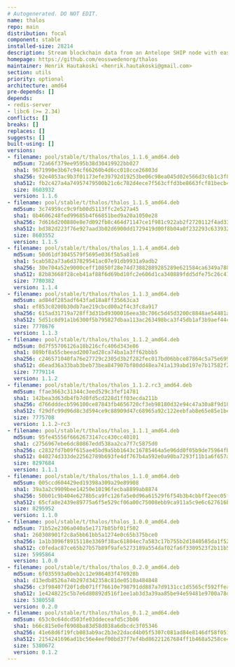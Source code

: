 ```yaml
---
# Autogenerated. DO NOT EDIT.
name: thalos
repo: main
distribution: focal
component: stable
installed-size: 28214
description: Stream blockchain data from an Antelope SHIP node with ease.
homepage: https://github.com/eosswedenorg/thalos
maintainer: Henrik Hautakoski <henrik.hautakoski@gmail.com>
section: utils
priority: optional
architecture: amd64
pre-depends: []
depends:
- redis-server
- libc6 (>= 2.34)
conflicts: []
breaks: []
replaces: []
suggests: []
built-using: []
versions:
- filename: pool/stable/t/thalos/thalos_1.1.6_amd64.deb
  md5sum: 72a66f379ee9595b38d30419922bb027
  sha1: 9671990e3b67c94cf66260b4d6cc018cce26803d
  sha256: 92e4053ac9b3f01173efe39792d19253be06c98ea045d02e566d3c6b1c3f87ab
  sha512: fb2c427a4a74957479500b21c6c782d4ece7f563cffd3be8663fcf81becb4d856c4d7e6b7483fc1354d7685afffeff0839b91ca9de0a2e382e3f38c3a2182758
  size: 8603932
  version: 1.1.6
- filename: pool/stable/t/thalos/thalos_1.1.5_amd64.deb
  md5sum: 3c74959cc9c9fb00d5113ffc2e527a45
  sha1: 0b4606248fed99685b4f66851bed9a20a1050e28
  sha256: 7d616d200880e8e7d092fb8c464d71147ce1f981c922ab2f2720112f4ad33fb8
  sha512: bd382d223f76e927aad3b02d6900dd1729419d00f8b04a0f232293c633932ca121cb5f3125cd7840b268f98244920f97b7db0cc0807e63a0b4376c7111e626b8
  size: 8603552
  version: 1.1.5
- filename: pool/stable/t/thalos/thalos_1.1.4_amd64.deb
  md5sum: 50d61df3045579f5695e036f5b5a81e8
  sha1: 5cab582a73a6d37829541ac07e91db9931a9adb2
  sha256: 30e704a52e9000ceff10850f28e74d73882889285289e621584ca6349a788056
  sha512: 82b83668f28ceb41af88f6d69bd10fc2e606d1ca340889fdd5dfe75c26c41a589799ae34f0bc65081d0ae9545d8b33251d7d3596bef7fadd9c2bdb6ece447941
  size: 7780382
  version: 1.1.4
- filename: pool/stable/t/thalos/thalos_1.1.3_amd64.deb
  md5sum: ad84df285adf643fad18a8ff35663ca3
  sha1: ef853c0200b30db7ae219cbcd00a2f4c3fc8a917
  sha256: 615ad31719a728ff3d31bd9300016eea38c706c5d45d3200c8848ae54481a5ac
  sha512: 5d51c8d91a1b6300f5b795827dbaa113ac263498bca3f45db1af3b9aef44c5ee2a2fb44634014461e4692936ec7c33e26e9763de1bb48002c58817ba6da7f782
  size: 7778676
  version: 1.1.3
- filename: pool/stable/t/thalos/thalos_1.1.2_amd64.deb
  md5sum: 0d7f55706126a18b216cfc406d343e86
  sha1: 089bf8a55cbeead2007ad28ca74ba1a3ff62bbb5
  sha256: c246571040fa76e27729c2305d3b2f282fec017bd06bbce87864c5a75e699d49
  sha512: d6ead36a33bab3beb73bea847907bf80dd48ea741a139abd197e7b17582f273cb9b999a095889b5ab7cba5aa8d5ba0c7ac683b46fd9edb72b1cf053b332809ae
  size: 7779114
  version: 1.1.2
- filename: pool/stable/t/thalos/thalos_1.1.2.rc3_amd64.deb
  md5sum: ffae3663c31344c3eed529c3fef14781
  sha1: 142bea3d63db4fb7d0fd5cd228d1ff03ecda211b
  sha256: d766dddecb596100ce87843fb4656720cf3eb98180d32e94c47a30a8f9d180a6
  sha512: f29dfc99d96d8c3d594ce9c88909d47c68965a92c122eebfab8e65e85e1bec7c3d2f4b7ddd5cd97483d89437a250dd18e29a3268e8e1becf92c4f02b095181ec
  size: 7775708
  version: 1.1.2~rc3
- filename: pool/stable/t/thalos/thalos_1.1.1_amd64.deb
  md5sum: 95fe45556f6662673147cc430cc40101
  sha1: c2756967ebe6dc80867edd538aa2ca7f7c5875d0
  sha256: c2832fd7b09f615ae45bd9a5bb1643c16785464a5e96dd0f05b9de75964fb4e1
  sha512: 040274d333de22562789b693fe4df767b4a592e0a90ba7293f11b1a6f657ad4e561a71920392b860b7eb829b768c29e06677bba3abb17fbd562f3790bdbbabd7
  size: 8297684
  version: 1.1.1
- filename: pool/stable/t/thalos/thalos_1.1.0_amd64.deb
  md5sum: 005ccd604429ed19398a309a29e89908
  sha1: 39a3a2c9909bee14250e10196fecba8899ab8874
  sha256: 50b01c9b404e6278b5ca9fc126fa5e0d96a61529f6f54b3b4cbbff2eec05f31f
  sha512: 65cfa8e2439e89775a6f5e529cf06a00c75008ebb9ca911a5c9e6c627616b00be24d421879ae3331b942054c054269de8c8cbf93909371d600e62731da5a6770
  size: 8295952
  version: 1.1.0
- filename: pool/stable/t/thalos/thalos_1.0.0_amd64.deb
  md5sum: 71b52e2306a040a5e1717b85bf01f502
  sha1: 260308901f2c8a5bb61bb5a1274e0c65b375bce0
  sha256: 1a1b3096f8915118e3369f38ac61804ec7a583c17b755b2d1840585da1f52a53
  sha512: c0fedac87ce65b27b57b89f9afe5273189a554daf02fa6f3309523f2b11b519ba3a8bde31e62d63b25687d2f0b6d651b35c7ba49e11523d34dd93c630d3d9069
  size: 5995864
  version: 1.0.0
- filename: pool/stable/t/thalos/thalos_0.2.0_amd64.deb
  md5sum: 6f035593a0beb2c12e986403f476928b
  sha1: d13edb8526a74b297d342358c81de0510a484848
  sha256: c3f98407f20f1db071ff76610e798791dd887a7d9131cc1d5565cf592ffead72
  sha512: 1e4248225c5b7e6d80892d516f1ee1ab3d3a39aa85be94e59481e9700a78de7f6d8eea1f236acaa29f74a4de63b604418a60d491fada6f1b04c59fa128765808
  size: 5380558
  version: 0.2.0
- filename: pool/stable/t/thalos/thalos_0.1.2_amd64.deb
  md5sum: 653c0c64dcd503fe03ddeceafd5c3b06
  sha1: b66c815e0ef6908ba83d58d038a6dbcdc3f05346
  sha256: 41e68d6f19fcb083ab9ac2b3e22dacd4b05f5307c081ad84e8146df58f0513e0
  sha512: 2154241696ad1bc56e4eef00bd37f7ef4bd86221267684ff1b468a5258ce4875c00bb7755b5cfc0d8077899d9420ef2360487fc31bcc39996313d7c9bc2a7814
  size: 5380672
  version: 0.1.2
---
```

